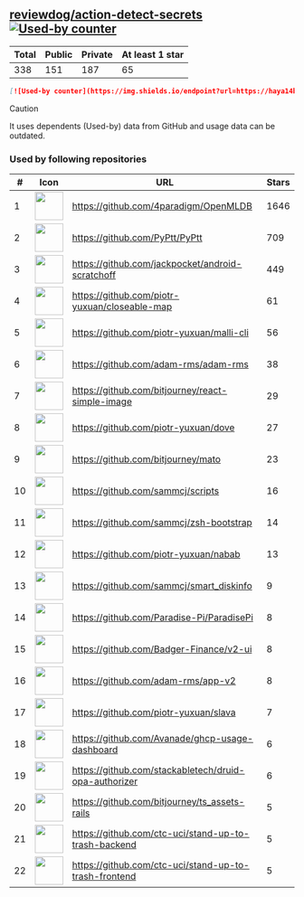 





## [reviewdog/action-detect-secrets](https://github.com/reviewdog/action-detect-secrets) [![Used-by counter](https://img.shields.io/endpoint?url=https://haya14busa.github.io/github-used-by/data/reviewdog/action-detect-secrets/shieldsio.json)](https://github.com/haya14busa/github-used-by/tree/main/repo/reviewdog/action-detect-secrets)

| Total | Public | Private | At least 1 star
| ----- | ------ | ------- | ---------------
| 338 | 151 | 187 | 65 |

```md
[![Used-by counter](https://img.shields.io/endpoint?url=https://haya14busa.github.io/github-used-by/data/reviewdog/action-detect-secrets/shieldsio.json)](https://github.com/haya14busa/github-used-by/tree/main/repo/reviewdog/action-detect-secrets)
```

> [!CAUTION]
> It uses dependents (Used-by) data from GitHub and usage data can be outdated.

### Used by following repositories

| # | Icon | URL | Stars |
| -- | -- | -- | -- | 
|1|<img src="https://github.com/4paradigm.png" width=50 height=50>|https://github.com/4paradigm/OpenMLDB|1646|
|2|<img src="https://github.com/PyPtt.png" width=50 height=50>|https://github.com/PyPtt/PyPtt|709|
|3|<img src="https://github.com/jackpocket.png" width=50 height=50>|https://github.com/jackpocket/android-scratchoff|449|
|4|<img src="https://github.com/piotr-yuxuan.png" width=50 height=50>|https://github.com/piotr-yuxuan/closeable-map|61|
|5|<img src="https://github.com/piotr-yuxuan.png" width=50 height=50>|https://github.com/piotr-yuxuan/malli-cli|56|
|6|<img src="https://github.com/adam-rms.png" width=50 height=50>|https://github.com/adam-rms/adam-rms|38|
|7|<img src="https://github.com/bitjourney.png" width=50 height=50>|https://github.com/bitjourney/react-simple-image|29|
|8|<img src="https://github.com/piotr-yuxuan.png" width=50 height=50>|https://github.com/piotr-yuxuan/dove|27|
|9|<img src="https://github.com/bitjourney.png" width=50 height=50>|https://github.com/bitjourney/mato|23|
|10|<img src="https://github.com/sammcj.png" width=50 height=50>|https://github.com/sammcj/scripts|16|
|11|<img src="https://github.com/sammcj.png" width=50 height=50>|https://github.com/sammcj/zsh-bootstrap|14|
|12|<img src="https://github.com/piotr-yuxuan.png" width=50 height=50>|https://github.com/piotr-yuxuan/nabab|13|
|13|<img src="https://github.com/sammcj.png" width=50 height=50>|https://github.com/sammcj/smart_diskinfo|9|
|14|<img src="https://github.com/Paradise-Pi.png" width=50 height=50>|https://github.com/Paradise-Pi/ParadisePi|8|
|15|<img src="https://github.com/Badger-Finance.png" width=50 height=50>|https://github.com/Badger-Finance/v2-ui|8|
|16|<img src="https://github.com/adam-rms.png" width=50 height=50>|https://github.com/adam-rms/app-v2|8|
|17|<img src="https://github.com/piotr-yuxuan.png" width=50 height=50>|https://github.com/piotr-yuxuan/slava|7|
|18|<img src="https://github.com/Avanade.png" width=50 height=50>|https://github.com/Avanade/ghcp-usage-dashboard|6|
|19|<img src="https://github.com/stackabletech.png" width=50 height=50>|https://github.com/stackabletech/druid-opa-authorizer|6|
|20|<img src="https://github.com/bitjourney.png" width=50 height=50>|https://github.com/bitjourney/ts_assets-rails|5|
|21|<img src="https://github.com/ctc-uci.png" width=50 height=50>|https://github.com/ctc-uci/stand-up-to-trash-backend|5|
|22|<img src="https://github.com/ctc-uci.png" width=50 height=50>|https://github.com/ctc-uci/stand-up-to-trash-frontend|5|
